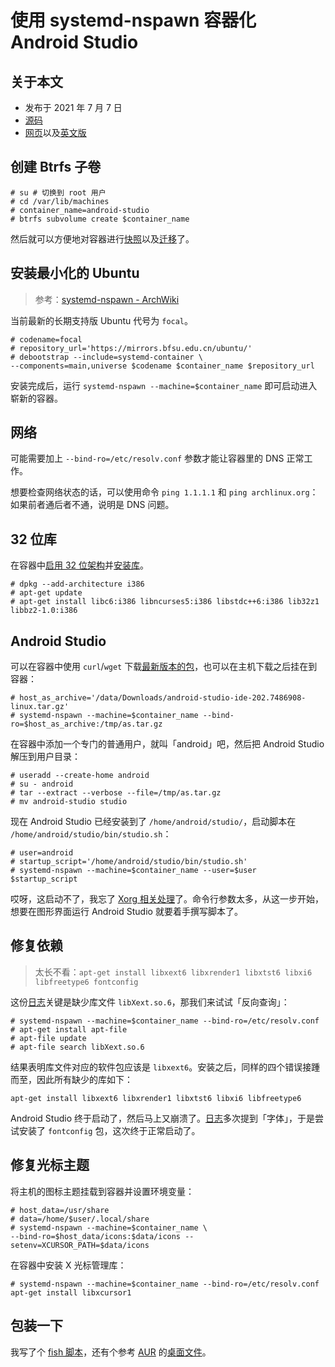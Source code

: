 # 使用 systemd-nspawn 容器化 Android Studio

## 关于本文

- 发布于 2021 年 7 月 7 日
- [源码][source]
- [网页][page]以及[英文版][page_en]

[source]: https://github.com/liolok/liolok.com/blob/master/zhs/containerize-android-studio-with-systemd-nspawn/index.md
[page_en]: https://liolok.com/containerize-android-studio-with-systemd-nspawn/
[page]: https://liolok.com/zhs/containerize-android-studio-with-systemd-nspawn/

## 创建 Btrfs 子卷

```console
# su # 切换到 root 用户
# cd /var/lib/machines
# container_name=android-studio
# btrfs subvolume create $container_name
```

然后就可以方便地对容器进行[快照][snapshot]以及[迁移][migrate]了。

[snapshot]: https://wiki.archlinux.org/title/Btrfs#Snapshots
[migrate]: https://wiki.archlinux.org/title/Btrfs#Send/receive

## 安装最小化的 Ubuntu

> 参考：[systemd-nspawn - ArchWiki](https://wiki.archlinux.org/title/Systemd-nspawn#Create_a_Debian_or_Ubuntu_environment)

当前最新的长期支持版 Ubuntu 代号为 `focal`。

```console
# codename=focal
# repository_url='https://mirrors.bfsu.edu.cn/ubuntu/'
# debootstrap --include=systemd-container \
--components=main,universe $codename $container_name $repository_url
```

安装完成后，运行 `systemd-nspawn --machine=$container_name` 即可启动进入崭新的容器。

## 网络

可能需要加上 `--bind-ro=/etc/resolv.conf` 参数才能让容器里的 DNS 正常工作。

想要检查网络状态的话，可以使用命令 `ping 1.1.1.1` 和 `ping archlinux.org`：如果前者通后者不通，说明是 DNS 问题。

## 32 位库

在容器中[启用 32 位架构][multiarch]并[安装库][libs]。

[multiarch]: https://wiki.debian.org/Multiarch/Implementation#Using_multiarch
[libs]: https://developer.android.com/studio/install#64bit-libs

```console
# dpkg --add-architecture i386
# apt-get update
# apt-get install libc6:i386 libncurses5:i386 libstdc++6:i386 lib32z1 libbz2-1.0:i386
```

## Android Studio

可以在容器中使用 `curl`/`wget` 下载[最新版本的包][download]，也可以在主机下载之后挂在到容器：

[download]: https://developer.android.com/studio#downloads

```console
# host_as_archive='/data/Downloads/android-studio-ide-202.7486908-linux.tar.gz'
# systemd-nspawn --machine=$container_name --bind-ro=$host_as_archive:/tmp/as.tar.gz
```

在容器中添加一个专门的普通用户，就叫「android」吧，然后把 Android Studio 解压到用户目录：

```console
# useradd --create-home android
# su - android
# tar --extract --verbose --file=/tmp/as.tar.gz
# mv android-studio studio
```

现在 Android Studio 已经安装到了 `/home/android/studio/`，启动脚本在
`/home/android/studio/bin/studio.sh`：

```console
# user=android
# startup_script='/home/android/studio/bin/studio.sh'
# systemd-nspawn --machine=$container_name --user=$user $startup_script
```

哎呀，这启动不了，我忘了 [Xorg 相关处理][xorg]了。命令行参数太多，从这一步开始，想要在图形界面运行 Android Studio 就要着手撰写脚本了。

[xorg]: https://liolok.com/run-desktop-app-with-systemd-nspawn-container/#xorg "Run Desktop App with systemd-nspawn Container"

## 修复依赖

> 太长不看：`apt-get install libxext6 libxrender1 libxtst6 libxi6 libfreetype6 fontconfig`

这份[日志](../../containerize-android-studio-with-systemd-nspawn/missing-lib.log)关键是缺少库文件 `libXext.so.6`，那我们来试试「反向查询」：

```console
# systemd-nspawn --machine=$container_name --bind-ro=/etc/resolv.conf
# apt-get install apt-file
# apt-file update
# apt-file search libXext.so.6
```

结果表明库文件对应的软件包应该是 `libxext6`。安装之后，同样的四个错误接踵而至，因此所有缺少的库如下：

```console
apt-get install libxext6 libxrender1 libxtst6 libxi6 libfreetype6
```


Android Studio 终于启动了，然后马上又崩溃了。[日志](../../containerize-android-studio-with-systemd-nspawn/font.log)多次提到「字体」，于是尝试安装了 `fontconfig` 包，这次终于正常启动了。

## 修复光标主题

将主机的图标主题挂载到容器并设置环境变量：

```console
# host_data=/usr/share
# data=/home/$user/.local/share
# systemd-nspawn --machine=$container_name \
--bind-ro=$host_data/icons:$data/icons --setenv=XCURSOR_PATH=$data/icons
```

在容器中安装 X 光标管理库：

```console
# systemd-nspawn --machine=$container_name --bind-ro=/etc/resolv.conf apt-get install libxcursor1
```

## 包装一下

我写了个 [fish 脚本][script]，还有个参考 [AUR][aur-ref] 的[桌面文件][desktop-entry]。

[script]: https://github.com/liolok/dotfiles/blob/master/.local/bin/android-studio
[desktop-entry]: https://github.com/liolok/dotfiles/blob/master/.local/share/applications/android-studio.desktop
[aur-ref]: https://aur.archlinux.org/cgit/aur.git/tree/android-studio.desktop?h=android-studio
